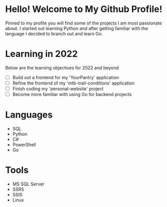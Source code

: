 # Hello! Welcome to My Github Profile!
Pinned to my profile you will find some of the projects I am most passionate about. I started out learning Python and after getting familiar with the language I decided to branch out and learn Go.

# Learning in 2022
Below are the learning objectives for 2022 and beyond

- [ ] Build out a frontend for my 'YourPantry' application
- [ ] Refine the frontend of my 'mtb-trail-conditions' application
- [ ] Finish coding my 'personal-website' project
- [ ] Become more familiar with using Go for backend projects

# Languages
* SQL
* Python
* C#
* PowerShell
* Go

# Tools
* MS SQL Server
* SSRS
* SSIS 
* Linux

